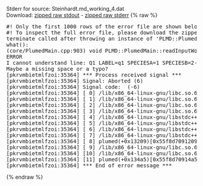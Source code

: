 Stderr for source:  Steinhardt.md_working_4.dat   
Download: [zipped raw stdout](Steinhardt.md_working_4.dat.plumed.stdout.txt.zip) - [zipped raw stderr](Steinhardt.md_working_4.dat.plumed.stderr.txt.zip) 
{% raw %}
<pre>
#! Only the first 1000 rows of the error file are shown below
#! To inspect the full error file, please download the zipped raw stderr file above
terminate called after throwing an instance of 'PLMD::Plumed::ExceptionError'
what():
(core/PlumedMain.cpp:903) void PLMD::PlumedMain::readInputWords(const std::vector<std::__cxx11::basic_string<char> >&)
ERROR
I cannot understand line: Q1 LABEL=q1 SPECIESA=1 SPECIESB=2-100 SWITCH=RATIONAL D_0=2.0 R_0=1.0
Maybe a missing space or a typo?
[pkrvmbietmlfzoi:35364] *** Process received signal ***
[pkrvmbietmlfzoi:35364] Signal: Aborted (6)
[pkrvmbietmlfzoi:35364] Signal code:  (-6)
[pkrvmbietmlfzoi:35364] [ 0] /lib/x86_64-linux-gnu/libc.so.6(+0x45330)[0x7fa6eb445330]
[pkrvmbietmlfzoi:35364] [ 1] /lib/x86_64-linux-gnu/libc.so.6(pthread_kill+0x11c)[0x7fa6eb49eb2c]
[pkrvmbietmlfzoi:35364] [ 2] /lib/x86_64-linux-gnu/libc.so.6(gsignal+0x1e)[0x7fa6eb44527e]
[pkrvmbietmlfzoi:35364] [ 3] /lib/x86_64-linux-gnu/libc.so.6(abort+0xdf)[0x7fa6eb4288ff]
[pkrvmbietmlfzoi:35364] [ 4] /lib/x86_64-linux-gnu/libstdc++.so.6(+0xa5ff5)[0x7fa6eb8a5ff5]
[pkrvmbietmlfzoi:35364] [ 5] /lib/x86_64-linux-gnu/libstdc++.so.6(+0xbb0da)[0x7fa6eb8bb0da]
[pkrvmbietmlfzoi:35364] [ 6] /lib/x86_64-linux-gnu/libstdc++.so.6(_ZSt10unexpectedv+0x0)[0x7fa6eb8a5a55]
[pkrvmbietmlfzoi:35364] [ 7] /lib/x86_64-linux-gnu/libstdc++.so.6(+0xa5a6f)[0x7fa6eb8a5a6f]
[pkrvmbietmlfzoi:35364] [ 8] plumed(+0x13209)[0x55f8d7091209]
[pkrvmbietmlfzoi:35364] [ 9] /lib/x86_64-linux-gnu/libc.so.6(+0x2a1ca)[0x7fa6eb42a1ca]
[pkrvmbietmlfzoi:35364] [10] /lib/x86_64-linux-gnu/libc.so.6(__libc_start_main+0x8b)[0x7fa6eb42a28b]
[pkrvmbietmlfzoi:35364] [11] plumed(+0x134a5)[0x55f8d70914a5]
[pkrvmbietmlfzoi:35364] *** End of error message ***
</pre>
{% endraw %}
